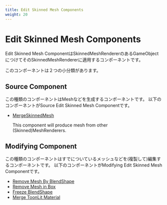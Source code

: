 ```yaml
---
title: Edit Skinned Mesh Components
weight: 20
---
```


# Edit Skinned Mesh Components

Edit Skinned Mesh ComponentはSkinnedMeshRendererのあるGameObjectにつけてそのSkinnedMeshRendererに適用するコンポーネントです。

このコンポーネントは２つの小分類があります。

## Source Component

この種類のコンポーネントはMeshなどを生成するコンポーネントです。
以下のコンポーネントがSource Edit Skinned Mesh Componentです。

- [MergeSkinnedMesh](../../reference/merge-skinned-mesh)

  This component will produce mesh from other (Skinned)MeshRenderers.

## Modifying Component

この種類のコンポーネントはすでについているメッシュなどを(複製して)編集するコンポーネントです。
以下のコンポーネントがModifying Edit Skinned Mesh Componentです。

- [Remove Mesh By BlendShape](../../reference/remove-mesh-by-blendshape)
- [Remove Mesh in Box](../../reference/remove-mesh-by-blendshape)
- [Freeze BlendShape](../../reference/freeze-blendshape)
- [Merge ToonLit Material](../../reference/merge-toonlit-material)
